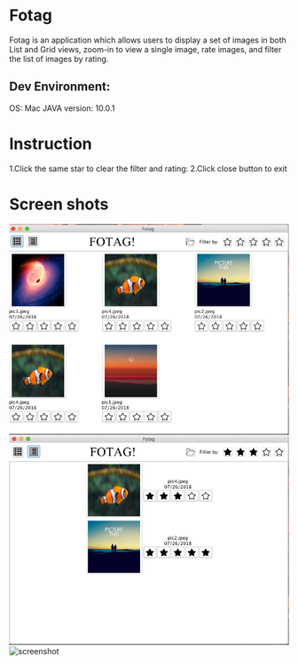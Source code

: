# Fotag

Fotag is an application which allows users to display a set of images in both List and Grid views, zoom-in to view a single image, rate images, and filter the list of images by rating.

## Dev Environment:

OS: Mac 
JAVA version: 10.0.1

# Instruction

1.Click the same star to clear the filter and rating: 
2.Click close button to exit 

# Screen shots
![screenshot](fotag1.png)
![screenshot](fotag2.png)
![screenshot](fotag3.png)

